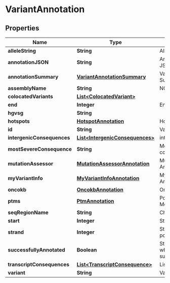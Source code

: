 
# VariantAnnotation

## Properties
Name | Type | Description | Notes
------------ | ------------- | ------------- | -------------
**alleleString** | **String** | Allele string (e.g: A/T) |  [optional]
**annotationJSON** | **String** | Annotation data as JSON string |  [optional]
**annotationSummary** | [**VariantAnnotationSummary**](VariantAnnotationSummary.md) | Variant Annotation Summary |  [optional]
**assemblyName** | **String** | NCBI build number |  [optional]
**colocatedVariants** | [**List&lt;ColocatedVariant&gt;**](ColocatedVariant.md) |  |  [optional]
**end** | **Integer** | End position |  [optional]
**hgvsg** | **String** |  |  [optional]
**hotspots** | [**HotspotAnnotation**](HotspotAnnotation.md) | Hotspot Annotation |  [optional]
**id** | **String** | Variant id | 
**intergenicConsequences** | [**List&lt;IntergenicConsequences&gt;**](IntergenicConsequences.md) | intergenicConsequences | 
**mostSevereConsequence** | **String** | Most severe consequence |  [optional]
**mutationAssessor** | [**MutationAssessorAnnotation**](MutationAssessorAnnotation.md) | Mutation Assessor Annotation |  [optional]
**myVariantInfo** | [**MyVariantInfoAnnotation**](MyVariantInfoAnnotation.md) | My Variant Info Annotation |  [optional]
**oncokb** | [**OncokbAnnotation**](OncokbAnnotation.md) | Oncokb |  [optional]
**ptms** | [**PtmAnnotation**](PtmAnnotation.md) | Post Translational Modifications |  [optional]
**seqRegionName** | **String** | Chromosome |  [optional]
**start** | **Integer** | Start position |  [optional]
**strand** | **Integer** | Strand (negative or positive) |  [optional]
**successfullyAnnotated** | **Boolean** | Status flag indicating whether variant was succesfully annotated |  [optional]
**transcriptConsequences** | [**List&lt;TranscriptConsequence&gt;**](TranscriptConsequence.md) | List of transcripts |  [optional]
**variant** | **String** | Variant key | 



